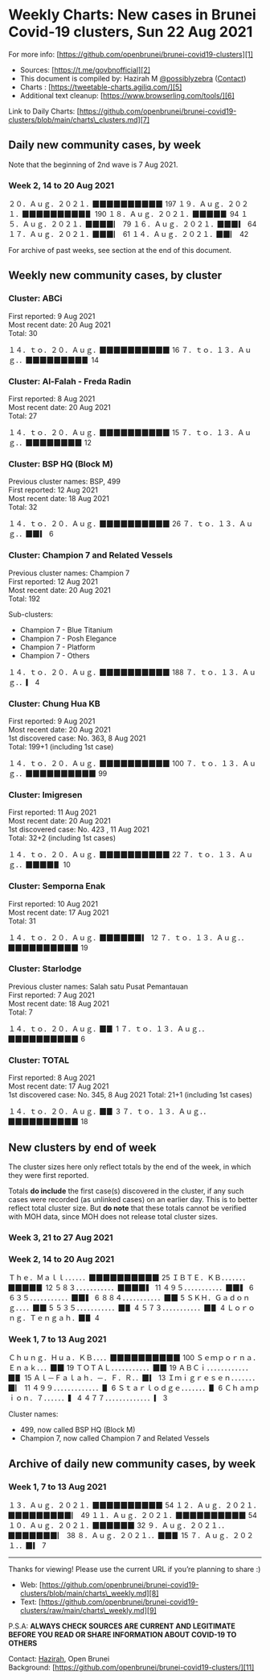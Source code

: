 
# Weekly Charts: New cases in Brunei Covid-19 clusters, Sun 22 Aug 2021

For more info: [https://github.com/openbrunei/brunei-covid19-clusters][1]

* Sources: [https://t.me/govbnofficial][2]
* This document is compiled by: Hazirah M [@possiblyzebra][3] ([Contact][4])
* Charts : [https://tweetable-charts.agiliq.com/][5]
* Additional text cleanup: [https://www.browserling.com/tools/][6]

Link to Daily Charts: [https://github.com/openbrunei/brunei-covid19-clusters/blob/main/charts\_clusters.md][7]

## Daily new community cases, by week

Note that the beginning of 2nd wave is 7 Aug 2021.

### Week 2, 14 to 20 Aug 2021

２０．Ａｕｇ．２０２１．▉▉▉▉▉▉▉▉▉▉ 197
１９．Ａｕｇ．２０２１．▉▉▉▉▉▉▉▉▉▋ 190
１８．Ａｕｇ．２０２１．▉▉▉▉▊ 94
１５．Ａｕｇ．２０２１．▉▉▉▉▏ 79
１６．Ａｕｇ．２０２１．▉▉▉▎ 64
１７．Ａｕｇ．２０２１．▉▉▉▏ 61
１４．Ａｕｇ．２０２１．▉▉▏ 42

For archive of past weeks, see section at the end of this document.

## Weekly new community cases, by cluster

### Cluster: ABCi
First reported: 9 Aug 2021  
Most recent date: 20 Aug 2021  
Total: 30  

１４．ｔｏ．２０．Ａｕｇ．▉▉▉▉▉▉▉▉▉▉ 16
７．ｔｏ．１３．Ａｕｇ．．▉▉▉▉▉▉▉▉▊ 14

### Cluster: Al-Falah - Freda Radin
First reported: 8 Aug 2021  
Most recent date: 20 Aug 2021  
Total: 27  

１４．ｔｏ．２０．Ａｕｇ．▉▉▉▉▉▉▉▉▉▉ 15
７．ｔｏ．１３．Ａｕｇ．．▉▉▉▉▉▉▉▉ 12

### Cluster: BSP HQ (Block M)
Previous cluster names: BSP, 499  
First reported: 12 Aug 2021  
Most recent date: 18 Aug 2021  
Total: 32  

１４．ｔｏ．２０．Ａｕｇ．▉▉▉▉▉▉▉▉▉▉ 26
７．ｔｏ．１３．Ａｕｇ．．▉▉▎ 6

### Cluster: Champion 7 and Related Vessels
Previous cluster names: Champion 7  
First reported: 12 Aug 2021  
Most recent date: 20 Aug 2021  
Total: 192  

Sub-clusters:
* Champion 7 - Blue Titanium
* Champion 7 - Posh Elegance
* Champion 7 - Platform
* Champion 7 - Others

１４．ｔｏ．２０．Ａｕｇ．▉▉▉▉▉▉▉▉▉▉ 188
７．ｔｏ．１３．Ａｕｇ．．▎ 4

### Cluster: Chung Hua KB
First reported: 9 Aug 2021  
Most recent date: 20 Aug 2021  
1st discovered case: No. 363, 8 Aug 2021  
Total: 199+1 (including 1st case)  

１４．ｔｏ．２０．Ａｕｇ．▉▉▉▉▉▉▉▉▉▉ 100
７．ｔｏ．１３．Ａｕｇ．．▉▉▉▉▉▉▉▉▉▉ 99

### Cluster: Imigresen
First reported: 11 Aug 2021  
Most recent date: 20 Aug 2021  
1st discovered case: No. 423 , 11 Aug 2021  
Total: 32+2 (including 1st cases)  

１４．ｔｏ．２０．Ａｕｇ．▉▉▉▉▉▉▉▉▉▉ 22
７．ｔｏ．１３．Ａｕｇ．．▉▉▉▉▋ 10

### Cluster: Semporna Enak
First reported: 10 Aug 2021  
Most recent date: 17 Aug 2021  
Total: 31  

１４．ｔｏ．２０．Ａｕｇ．▉▉▉▉▉▉▎ 12
７．ｔｏ．１３．Ａｕｇ．．▉▉▉▉▉▉▉▉▉▉ 19

### Cluster: Starlodge
Previous cluster names: Salah satu Pusat Pemantauan  
First reported: 7 Aug 2021  
Most recent date: 18 Aug 2021  
Total: 7  

１４．ｔｏ．２０．Ａｕｇ．▉▊ 1
７．ｔｏ．１３．Ａｕｇ．．▉▉▉▉▉▉▉▉▉▉ 6

### Cluster: TOTAL
First reported: 8 Aug 2021  
Most recent date: 17 Aug 2021  
1st discovered case: No. 345, 8 Aug 2021
Total: 21+1 (including 1st cases)

１４．ｔｏ．２０．Ａｕｇ．▉▊ 3
７．ｔｏ．１３．Ａｕｇ．．▉▉▉▉▉▉▉▉▉▉ 18

## New clusters by end of week

The cluster sizes here only reflect totals by the end of the week, in which they were first reported.

Totals **do include** the first case(s) discovered in the cluster, if any such cases were recorded (as unlinked cases) on an earlier day. This is to better reflect total cluster size. But **do note** that these totals cannot be verified with MOH data, since MOH does not release total cluster sizes.

### Week 3, 21 to 27 Aug 2021

### Week 2, 14 to 20 Aug 2021

Ｔｈｅ．Ｍａｌｌ．．．．．．▉▉▉▉▉▉▉▉▉▉ 25
ＩＢＴＥ．ＫＢ．．．．．．．▉▉▉▉▊ 12
５８３．．．．．．．．．．．▉▉▉▉▍ 11
４９５．．．．．．．．．．．▉▉▍ 6
６３５．．．．．．．．．．．▉▉▍ 6
８８４．．．．．．．．．．．▉▉ 5
ＳＫＨ．Ｇａｄｏｎｇ．．．．▉▉ 5
５３５．．．．．．．．．．．▉▋ 4
５７３．．．．．．．．．．．▉▋ 4
Ｌｏｒｏｎｇ．Ｔｅｎｇａｈ．▉▋ 4

### Week 1, 7 to 13 Aug 2021

Ｃｈｕｎｇ．Ｈｕａ．ＫＢ．．．．▉▉▉▉▉▉▉▉▉▉ 100
Ｓｅｍｐｏｒｎａ．Ｅｎａｋ．．．▉▉ 19
ＴＯＴＡＬ．．．．．．．．．．．▉▉ 19
ＡＢＣｉ．．．．．．．．．．．．▉▋ 15
Ａｌ－Ｆａｌａｈ．－．Ｆ．Ｒ．．▉▎ 13
Ｉｍｉｇｒｅｓｅｎ．．．．．．．▉▏ 11
４９９．．．．．．．．．．．．．▋ 6
Ｓｔａｒｌｏｄｇｅ．．．．．．．▋ 6
Ｃｈａｍｐｉｏｎ．７．．．．．．▍ 4
４７７．．．．．．．．．．．．．▎ 3

Cluster names:
- 499, now called BSP HQ (Block M)
- Champion 7, now called Champion 7 and Related Vessels

## Archive of daily new community cases, by week

### Week 1, 7 to 13 Aug 2021

１３．Ａｕｇ．２０２１．▉▉▉▉▉▉▉▉▉▉ 54
１２．Ａｕｇ．２０２１．▉▉▉▉▉▉▉▉▉▏ 49
１１．Ａｕｇ．２０２１．▉▉▉▉▉▉▉▉▉▉ 54
１０．Ａｕｇ．２０２１．▉▉▉▉▉▉ 32
９．Ａｕｇ．２０２１．．▉▉▉▉▉▉▉▏ 38
８．Ａｕｇ．２０２１．．▉▉▊ 15
７．Ａｕｇ．２０２１．．▉▎ 7

---- 

Thanks for viewing! Please use the current URL if you’re planning to share :)

* Web: [https://github.com/openbrunei/brunei-covid19-clusters/blob/main/charts\_weekly.md][8]
* Text: [https://github.com/openbrunei/brunei-covid19-clusters/raw/main/charts\_weekly.md][9]

P.S.A: **ALWAYS CHECK SOURCES ARE CURRENT AND LEGITIMATE BEFORE YOU READ OR SHARE INFORMATION ABOUT COVID-19 TO OTHERS**

Contact: [Hazirah][10], Open Brunei  
Background: [https://github.com/openbrunei/brunei-covid19-clusters/][11]

[1]:	https://github.com/openbrunei/brunei-covid19-clusters
[2]:	[https://t.me/govbnofficial]
[3]:	https://twitter.com/possiblyzebra
[4]:	https://possiblyzebra.notion.site/Contact-Me-e88daff714834f3a9fac11413ed48b6
[5]:	https://tweetable-charts.agiliq.com/
[6]:	https://www.browserling.com/tools/
[7]:	https://github.com/openbrunei/brunei-covid19-clusters/blob/main/charts_clusters.md
[8]:	https://github.com/openbrunei/brunei-covid19-clusters/blob/main/charts_weekly.md
[9]:	https://github.com/openbrunei/brunei-covid19-clusters/raw/main/charts_weekly.md
[10]:	https://possiblyzebra.notion.site/Contact-Me-e88daff714834f3a9fac11413ed48b6
[11]:	https://github.com/openbrunei/brunei-covid19-clusters/